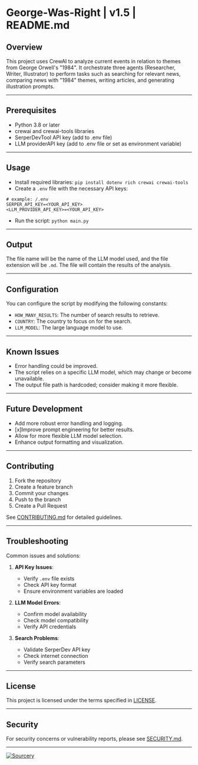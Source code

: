 # **George-Was-Right | v1.5 | README.md**

## **Overview**

This project uses CrewAI to analyze current events in relation to themes from George Orwell's "1984". It orchestrate three agents (Researcher, Writer, Illustrator) to perform tasks such as searching for relevant news, comparing news with "1984" themes, writing articles, and generating illustration prompts.

---

## **Prerequisites**

- Python 3.8 or later
- crewai and crewai-tools libraries
- SerperDevTool API key (add to .env file)
- LLM providerAPI key (add to .env file or set as environment variable)

---

## **Usage**

- Install required libraries: `pip install dotenv rich crewai crewai-tools`
- Create a `.env` file with the necessary API keys:

```shell
# example: /.env
SERPER_API_KEY=<YOUR_API_KEY>
<LLM_PROVIDER_API_KEY>=<YOUR_API_KEY>
```

- Run the script: `python main.py`

---

## **Output**

The file name will be the name of the LLM model used, and the file extension will be `.md`. The file will contain the results of the analysis.

---

## **Configuration**

You can configure the script by modifying the following constants:

- `HOW_MANY_RESULTS`: The number of search results to retrieve.
- `COUNTRY`: The country to focus on for the search.
- `LLM_MODEL`: The large language model to use.

---

## **Known Issues**

- Error handling could be improved.
- The script relies on a specific LLM model, which may change or become unavailable.
- The output file path is hardcoded; consider making it more flexible.

---

## **Future Development**

- Add more robust error handling and logging.
- [x]Improve prompt engineering for better results.
- Allow for more flexible LLM model selection.
- Enhance output formatting and visualization.

---

## **Contributing**

1. Fork the repository
2. Create a feature branch
3. Commit your changes
4. Push to the branch
5. Create a Pull Request

See [CONTRIBUTING.md](CONTRIBUTING.md) for detailed guidelines.

---

## **Troubleshooting**

Common issues and solutions:

1. **API Key Issues**:
   - Verify `.env` file exists
   - Check API key format
   - Ensure environment variables are loaded

2. **LLM Model Errors**:
   - Confirm model availability
   - Check model compatibility
   - Verify API credentials

3. **Search Problems**:
   - Validate SerperDev API key
   - Check internet connection
   - Verify search parameters

---

## **License**

This project is licensed under the terms specified in [LICENSE](LICENSE).

---

## **Security**

For security concerns or vulnerability reports, please see [SECURITY.md](SECURITY.md).

---

[![Sourcery](https://img.shields.io/badge/Sourcery-enabled-brightgreen)](https://sourcery.ai)
